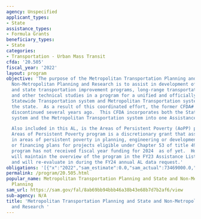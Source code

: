 ```yaml
---
agency: Unspecified
applicant_types:
- State
assistance_types:
- Formula Grants
beneficiary_types:
- State
categories:
- Transportation - Urban Mass Transit
cfda: '20.505'
fiscal_year: '2022'
layout: program
objective: 'The purpose of the Metropolitan Transportation Planning and State and
  Non-Metropolitan Planning and Research is to assist in development of metropolitan
  and state transportation improvement programs, long-range transportation plans,
  and other technical studies in a program for a unified and officially coordinated
  Statewide Transportation system and Metropolitan Transportation system(s) within
  the state.  As a result of this coordinated effort, the former CFDA# 20.515 was
  discontinued several years ago.  This CFDA incorporates both the Statewide Transportation
  system and the Metropolitan Transportation system into one Assistance Listings (AL).

  Also included in this AL, is the Areas of Persistent Poverty (AoPP) program. The
  Areas of Persistent Poverty program is a discretionary grant that assist applicants
  in areas of persistent poverty in planning, engineering or development of technical
  or financing plans for projects eligible under Chapter 53 of title 49 USC. The AoPP
  program has not received fiscal year funding for 2024  as of yet.  However, FTA
  will maintain the overview of the program in the FY23 Assistance Listings update
  and will re-evaluate in during the FY24 annual AL data request.'
obligations: '[{"x":"2022","sam_estimate":0.0,"sam_actual":73469000.0,"usa_spending_actual":190966836.27},{"x":"2023","sam_estimate":158722000.0,"sam_actual":0.0,"usa_spending_actual":152972742.52},{"x":"2024","sam_estimate":173007000.0,"sam_actual":0.0,"usa_spending_actual":0.0}]'
permalink: /program/20.505.html
popular_name: Metropolitan Transportation Planning and State and Non-Metropolitan
  Planning
sam_url: https://sam.gov/fal/8ab69bb94bbb46a38b43e68b7d7b2af6/view
sub-agency: N/A
title: 'Metropolitan Transportation Planning and State and Non-Metropolitan Planning
  and Research '
---
```


